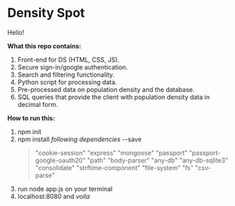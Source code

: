 # Density Spot 
Hello!

**What this repo contains:**
1) Front-end for DS (HTML, CSS, JS).
2) Secure sign-in/google authentication.
3) Search and filtering functionality. 
4) Python script for processing data. 
4) Pre-processed data on population density and the database. 
5) SQL queries that provide the client with population density data in decimal form. 

**How to run this:**
1) npm init
2) npm install *following dependencies* --save 
   > "cookie-session"
   > "express"
   > "mongoose"
   > "passport"
   > "passport-google-oauth20"
   > "path"
   > "body-parser"
   > "any-db"
   > "any-db-sqlite3"
   > "consolidate"
   > "strftime-component"
   > "file-system"
   > "fs"
   > "csv-parse"
3) run node app.js on your terminal 
4) localhost:8080 and *voila*
   
